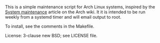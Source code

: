 This is a simple maintenance script for Arch Linux systems, inspired by the [System maintenance](https://wiki.archlinux.org/index.php/System_maintenance) article on the Arch wiki. It it is intended to be run weekly from a systemd timer and will email output to root.

To install, see the comments in the Makefile.

License: 3-clause new BSD; see LICENSE file.
